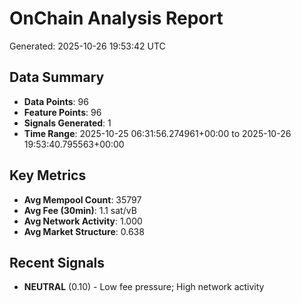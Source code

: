 # OnChain Analysis Report
Generated: 2025-10-26 19:53:42 UTC

## Data Summary
- **Data Points**: 96
- **Feature Points**: 96
- **Signals Generated**: 1
- **Time Range**: 2025-10-25 06:31:56.274961+00:00 to 2025-10-26 19:53:40.795563+00:00

## Key Metrics
- **Avg Mempool Count**: 35797
- **Avg Fee (30min)**: 1.1 sat/vB
- **Avg Network Activity**: 1.000
- **Avg Market Structure**: 0.638

## Recent Signals
- **NEUTRAL** (0.10) - Low fee pressure; High network activity
